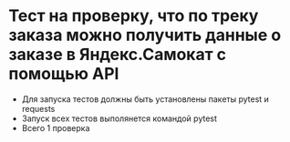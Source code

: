 # Тест на проверку, что по треку заказа можно получить данные о заказе в Яндекс.Самокат с помощью API
- Для запуска тестов должны быть установлены пакеты pytest и requests
- Запуск всех тестов выполянется командой pytest
- Всего 1 проверка